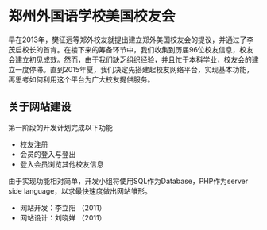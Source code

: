 # 郑州外国语学校美国校友会

早在2013年，樊征远等郑外校友就提出建立郑外美国校友会的提议，并通过了李茂启校长的首肯。在接下来的筹备环节中，我们收集到历届96位校友信息，校友会建立初见成效。然而，由于我们缺乏组织经验，并且忙于本科学业，校友会的建立一度停滞。直到2015年夏，我们决定先搭建起校友网络平台，实现基本功能，再思考如何利用这个平台为广大校友提供服务。

## 关于网站建设

第一阶段的开发计划完成以下功能

* 校友注册
* 会员的登入与登出
* 登入会员浏览其他校友信息

由于实现功能相对简单，开发小组将使用SQL作为Database，PHP作为server side language，以求最快速度做出网站雏形。

* 网站开发：李立阳 （2011）
* 网站设计：刘晓婵 （2011）